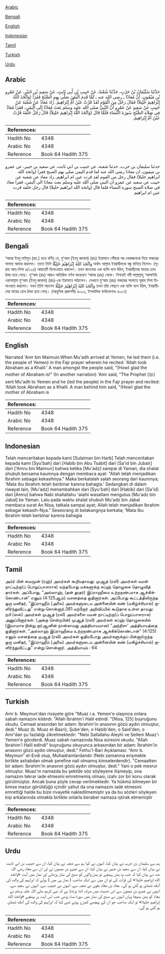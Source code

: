 [Arabic](#arabic)

[Bengali](#bengali)

[English](#english)

[Indonesian](#indonesian)

[Tamil](#tamil)

[Turkish](#turkish)

[Urdu](#urdu)

## Arabic


<div dir="rtl" lang="ar" style={{fontSize:'larger',backgroundColor:'#f8f9fa',padding:20}}>
حَدَّثَنَا سُلَيْمَانُ بْنُ حَرْبٍ، حَدَّثَنَا شُعْبَةُ، عَنْ حَبِيبِ بْنِ أَبِي ثَابِتٍ، عَنْ سَعِيدِ بْنِ جُبَيْرٍ، عَنْ عَمْرِو بْنِ مَيْمُونٍ، أَنَّ مُعَاذًا ـ رضى الله عنه ـ لَمَّا قَدِمَ الْيَمَنَ صَلَّى بِهِمِ الصُّبْحَ فَقَرَأَ ‏(‏وَاتَّخَذَ اللَّهُ إِبْرَاهِيمَ خَلِيلاً‏)‏ فَقَالَ رَجُلٌ مِنَ الْقَوْمِ لَقَدْ قَرَّتْ عَيْنُ أُمِّ إِبْرَاهِيمَ‏.‏ زَادَ مُعَاذٌ عَنْ شُعْبَةَ عَنْ حَبِيبٍ عَنْ سَعِيدٍ عَنْ عَمْرٍو أَنَّ النَّبِيَّ صلى الله عليه وسلم بَعَثَ مُعَاذًا إِلَى الْيَمَنِ، فَقَرَأَ مُعَاذٌ فِي صَلاَةِ الصُّبْحِ سُورَةَ النِّسَاءِ فَلَمَّا قَالَ ‏(‏وَاتَّخَذَ اللَّهُ إِبْرَاهِيمَ خَلِيلاً‏)‏ قَالَ رَجُلٌ خَلْفَهُ قَرَّتْ عَيْنُ أُمِّ إِبْرَاهِيمَ‏.‏
</div>
<div style={{backgroundColor:'#f8f9fa',padding:20, marginBottom: 10}}><table> <thead> <tr> <th>References:</th> <th></th> </tr> </thead> <tbody><tr><td>Hadith No</td><td>4348</td></tr><tr><td>Arabic No</td><td>4348</td></tr><tr><td>Reference</td><td>Book 64 Hadith 375</td></tr></tbody></table></div>


<div dir="rtl" lang="ar" style={{fontSize:'larger',backgroundColor:'#f8f9fa',padding:20}}>
حدثنا سليمان بن حرب، حدثنا شعبة، عن حبيب بن ابي ثابت، عن سعيد بن جبير، عن عمرو بن ميمون، ان معاذا رضى الله عنه لما قدم اليمن صلى بهم الصبح فقرا (واتخذ الله ابراهيم خليلا) فقال رجل من القوم لقد قرت عين ام ابراهيم. زاد معاذ عن شعبة عن حبيب عن سعيد عن عمرو ان النبي صلى الله عليه وسلم بعث معاذا الى اليمن، فقرا معاذ في صلاة الصبح سورة النساء فلما قال (واتخذ الله ابراهيم خليلا) قال رجل خلفه قرت عين ام ابراهيم
</div>
<div style={{backgroundColor:'#f8f9fa',padding:20, marginBottom: 10}}><table> <thead> <tr> <th>References:</th> <th></th> </tr> </thead> <tbody><tr><td>Hadith No</td><td>4348</td></tr><tr><td>Arabic No</td><td>4348</td></tr><tr><td>Reference</td><td>Book 64 Hadith 375</td></tr></tbody></table></div>

## Bengali


<div dir="ltr" lang="bn" style={{fontSize:'larger',backgroundColor:'#f8f9fa',padding:20}}>
‘আমর ইবনু মাইমূন (রহ.) হতে বর্ণিত যে, মু‘আয (ইবনু জাবাল) (রাঃ) ইয়ামানে পৌঁছার পর লোকজনকে নিয়ে ফজরের সালাত আদায় করলেন। তাতে তিনি وَاتَّخَذَ اللهُ إِبْرَاهِيْمَ خَلِيْلًا অর্থাৎ আল্লাহ ইবরাহীমকে বন্ধু বানিয়ে নিলেন- (সূরাহ আন্-নিসা ৪/১২৫) আয়াতটি তিলাওয়াত করলেন। তখন কাওমের এক ব্যক্তি বলে উঠল, ইবরাহীমের মায়ের চোখ ঠান্ডা হয়ে গেছে। মু‘আয (রাঃ) আরও অতিরিক্ত বর্ণনা করেছেন ‘আমর (রাঃ) থেকে। নিশ্চয়ই নবী সাল্লাল্লাহু ‘আলাইহি ওয়াসাল্লাম মু‘আয (ইবনু জাবাল) (রাঃ)-কে ইয়ামানে পাঠালেন। সেখানে মু‘আয (রাঃ) ফজরের সালাতে সূরাহ নিসা তিলাওয়াত করলেন। যখন তিনি পড়লেন وَاتَّخَذَ اللهُ إِبْرَاهِيْمَ خَلِيْلًا তখন তাঁর পেছনে এক ব্যক্তি বলে উঠল, ইবরাহীমের মায়ের চোখ ঠান্ডা হয়ে গেছে। (আধুনিক প্রকাশনীঃ ৪০০৩, ইসলামিক ফাউন্ডেশনঃ ৪০০৭)
</div>
<div style={{backgroundColor:'#f8f9fa',padding:20, marginBottom: 10}}><table> <thead> <tr> <th>References:</th> <th></th> </tr> </thead> <tbody><tr><td>Hadith No</td><td>4348</td></tr><tr><td>Arabic No</td><td>4348</td></tr><tr><td>Reference</td><td>Book 64 Hadith 375</td></tr></tbody></table></div>

## English


<div dir="ltr" lang="en" style={{fontSize:'larger',backgroundColor:'#f8f9fa',padding:20}}>
Narrated 'Amr bin Maimuin:When Mu'adh arrived at Yemen, he led them (i.e. the people of Yemen) in the Fajr prayer wherein he recited: 'Allah took Abraham as a Khalil.' A man amongst the people said, "(How) glad the mother of Abraham is!" (In another narration) 'Amr said, "The Prophet (ﷺ) sent Mu'adh to Yemen and he (led the people) in the Fajr prayer and recited: 'Allah took Abraham as a Khalil. A man behind him said, "(How) glad the mother of Abraham is
</div>
<div style={{backgroundColor:'#f8f9fa',padding:20, marginBottom: 10}}><table> <thead> <tr> <th>References:</th> <th></th> </tr> </thead> <tbody><tr><td>Hadith No</td><td>4348</td></tr><tr><td>Arabic No</td><td>4348</td></tr><tr><td>Reference</td><td>Book 64 Hadith 375</td></tr></tbody></table></div>

## Indonesian


<div dir="ltr" lang="id" style={{fontSize:'larger',backgroundColor:'#f8f9fa',padding:20}}>
Telah menceritakan kepada kami [Sulaiman bin Harb] Telah menceritakan kepada kami [Syu'bah] dari [Habib bin Abu Tsabit] dari [Sa'id bin Jubair] dari ['Amru bin Maimun] bahwa ketika [Mu'adz] sampai di Yaman, dia shalat shubuh bersama kaumnya dengan membaca ayat: "Allah telah menjadikan Ibrahim sebagai kekasihnya." Maka berkatalah salah seorang dari kaumnya; 'Mata ibu Ibrahim telah berbinar karena bahagia.' Sedangkan di dalam riwayat lain, [Mu'adz] menambahkan dari [Syu'bah] dari [Habib] dari [Sa'id] dari [Amru] bahwa Nabi shallallahu 'alaihi wasallam mengutus [Mu'adz bin Jabal] ke Yaman. Lalu pada waktu shalat shubuh Mu'adz bin Jabal membaca surat An Nisa, tatkala sampai ayat; Allah telah menjadikan Ibrahim sebagai kekasih-Nya." Seseorang di belakangnya berkata; 'Mata Ibu Ibrahim telah berbinar karena bahagia
</div>
<div style={{backgroundColor:'#f8f9fa',padding:20, marginBottom: 10}}><table> <thead> <tr> <th>References:</th> <th></th> </tr> </thead> <tbody><tr><td>Hadith No</td><td>4348</td></tr><tr><td>Arabic No</td><td>4348</td></tr><tr><td>Reference</td><td>Book 64 Hadith 375</td></tr></tbody></table></div>

## Tamil


<div dir="ltr" lang="ta" style={{fontSize:'larger',backgroundColor:'#f8f9fa',padding:20}}>
அம்ர் பின் மைமூன் (ரஹ்) அவர்கள் கூறியதாவது: முஆத் (ரலி) அவர்கள் யமன் நாட்டிற்கு(ப் பொறுப்பாளராக) வந்தபோது மக்களுக்கு சுப்ஹ் தொழுகை தொழுவித் தார்கள். அப்போது, “அல்லாஹ், (தன் தூதர்) இப்ராஹீமை உற்றநண்பராக ஆக்கிக்கொண்டான்” எனும் (4:125ஆம்) வசனத்தை ஓதினார்கள். அப்போது கூட்டத்திலிருந்த ஒரு மனிதர், “இப்ராஹீம் (அலை) அவர்களுடைய அன்னையின் கண் (மகிழ்ச்சியால்) குளிர்ந்துவிட்டது” என்று சொன்னார்.381 மற்றோர் அறிவிப்பில் கூடுதாக உள்ள தாவது: நபி (ஸல்) அவர்கள் முஆத் (ரலி) அவர்களை யமன் நாட்டிற்கு(ப் பொறுப்பாளராக) அனுப்பினார்கள். (அங்கு சென்றபின்) முஆத் (ரலி) அவர்கள் சுப்ஹ் தொழுகையில் (இமாமாக நின்று குர்ஆனின் நான்காவது அத்தியாயமான) “அந்நிசா' அத்தியாயத்தை ஓதினார்கள். “அல்லாஹ் இப்ராஹீமை உற்றநண்பராக ஆக்கிக்கொண்டான்” (4:125) எனும் வசனத்தை முஆத் (ரலி) அவர்கள் ஓதியபோது அவர்களுக்குப் பின்னாóருந்த ஒரு மனிதர், “இப்ராஹீம் (அலை) அவர்களுடைய அன்னையின் கண் (மகிழ்ச்சியால்) குளிர்ந்துவிட்டது” என்று சொன்னார். அத்தியாயம் : 64
</div>
<div style={{backgroundColor:'#f8f9fa',padding:20, marginBottom: 10}}><table> <thead> <tr> <th>References:</th> <th></th> </tr> </thead> <tbody><tr><td>Hadith No</td><td>4348</td></tr><tr><td>Arabic No</td><td>4348</td></tr><tr><td>Reference</td><td>Book 64 Hadith 375</td></tr></tbody></table></div>

## Turkish


<div dir="ltr" lang="tr" style={{fontSize:'larger',backgroundColor:'#f8f9fa',padding:20}}>
Amr b. Meymun'dan rivayete göre "Muaz r.a. Yemen'e ulaşınca onlara sabah namazını kıldırdı: "Allah İbrahim'i Halil edindi. "[Nisa, 125] buyruğunu okudu. Cemaat arasından bir adam: İbrahim'in anasının gözü aydın olmuştur, dedi." Muaz (b. Muaz el-Basri), Şube'den, o Habib'den, o Said'den, o Amr'dan şu fazlalığı zikretmektedir: "Nebi Sallallahu Aleyhi ve Sellem Muaz'ı Yemen'e gönderdi. Muaz sabah namazında Nisa süresini okudu. "Allah İbrahim'i Halil edindi" buyruğunu okuyunca arkasından bir adam: İbrahim'in anasının gözü aydın olmuştur, dedi." Fethu'l-Bari Açıklaması: "Amr b. Meymun" el-Evdi olup, Muhadramlardandır (Nebi zamanına erişmekle birlikte ashabdan olmak şerefine nail olmamış kimselerdendir). "Cemaatten bir adam: İbrahim'in anasının gözü aydın olmuştur, dedi." Yani o pek mesrur olmuştur. Muaz'ın namazda bu şekilde söz söyleyene ilişmeyip, ona namazını tekrar iade etmesini emretmemiş olması, izahı zor bir konu olarak görülmüştür. Ancak buna şöyle cevap verilmektedir. Ya hükmü bilmeyen bir kimse mazur görüldüğü içindir yahut da ona namazını iade etmesini emrettiği halde bu bize rivayetle nakledilmemiştir ya da bu sözleri söyleyen kişi arkalarında olmakla birlikte onlarla beraber namaza iştirak etmemiştir
</div>
<div style={{backgroundColor:'#f8f9fa',padding:20, marginBottom: 10}}><table> <thead> <tr> <th>References:</th> <th></th> </tr> </thead> <tbody><tr><td>Hadith No</td><td>4348</td></tr><tr><td>Arabic No</td><td>4348</td></tr><tr><td>Reference</td><td>Book 64 Hadith 375</td></tr></tbody></table></div>

## Urdu


<div dir="rtl" lang="ur" style={{fontSize:'larger',backgroundColor:'#f8f9fa',padding:20}}>
ہم سے سلیمان بن حرب نے بیان کیا، انہوں نے کہا ہم سے شعبہ نے بیان کیا، ان سے حبیب بن ابی ثابت نے بیان کیا، ان سے سعید بن جبیر نے بیان کیا، ان سے عمرو بن میمون نے اور ان سے معاذ رضی اللہ عنہ نے بیان کیا کہ جب وہ یمن پہنچے تو یمن والوں کو صبح کی نماز پڑھائی اور نماز میں آیت «واتخذ الله إبراهيم خليلا‏» کی قرآت کی تو ان میں سے ایک صاحب ( نماز ہی میں ) بولے کہ ابراہیم کی والدہ کی آنکھ ٹھنڈی ہو گئی ہو گی۔ معاذ بن معاذ بغوی نے شعبہ سے، انہوں نے حبیب سے، انہوں نے سعید سے، انہوں نے عمرو بن میمون سے اس حدیث میں صرف اتنا بڑھایا ہے کہ نبی کریم صلی اللہ علیہ وسلم نے معاذ کو یمن بھیجا وہاں انہوں نے صبح کی نماز میں سورۃ نساء پڑھی جب اس آیت پر پہنچے «واتخذ الله إبراهيم خليلا‏» تو ایک صاحب جو ان کے پیچھے کھڑے ہوئے تھے کہا کہ ابراہیم کی والدہ کی آنکھ ٹھنڈی ہو گئی ہو گی۔
</div>
<div style={{backgroundColor:'#f8f9fa',padding:20, marginBottom: 10}}><table> <thead> <tr> <th>References:</th> <th></th> </tr> </thead> <tbody><tr><td>Hadith No</td><td>4348</td></tr><tr><td>Arabic No</td><td>4348</td></tr><tr><td>Reference</td><td>Book 64 Hadith 375</td></tr></tbody></table></div>
